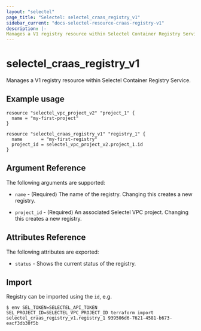 ```yaml
---
layout: "selectel"
page_title: "Selectel: selectel_craas_registry_v1"
sidebar_current: "docs-selectel-resource-craas-registry-v1"
description: |-
Manages a V1 registry resource within Selectel Container Registry Service.
---
```


# selectel\_craas\_registry\_v1

Manages a V1 registry resource within Selectel Container Registry Service.

## Example usage

```hcl
resource "selectel_vpc_project_v2" "project_1" {
  name = "my-first-project"
}

resource "selectel_craas_registry_v1" "registry_1" {
  name       = "my-first-registry"
  project_id = selectel_vpc_project_v2.project_1.id
}
```

## Argument Reference

The following arguments are supported:

* `name` - (Required) The name of the registry.
  Changing this creates a new registry.

* `project_id` - (Required) An associated Selectel VPC project.
  Changing this creates a new registry.

## Attributes Reference

The following attributes are exported:

* `status` - Shows the current status of the registry.

## Import

Registry can be imported using the `id`, e.g.

```shell
$ env SEL_TOKEN=SELECTEL_API_TOKEN SEL_PROJECT_ID=SELECTEL_VPC_PROJECT_ID terraform import selectel_craas_registry_v1.registry_1 939506d6-7621-4581-b673-eacf3db30f5b
```
